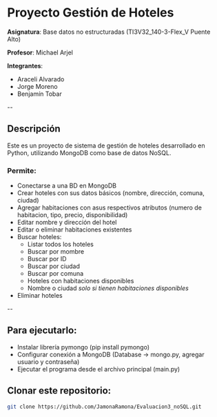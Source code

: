 # Proyecto Gestión de Hoteles 

**Asignatura**: Base datos no estructuradas (TI3V32_140-3-Flex_V Puente Alto)

**Profesor**: Michael Arjel

**Integrantes**: 
- Araceli Alvarado
- Jorge Moreno
- Benjamín Tobar

--

## Descripción

Este es un proyecto de sistema de gestión de hoteles desarrollado en Python, utilizando MongoDB como base de datos NoSQL. 

### Permite:

- Conectarse a una BD en MongoDB
- Crear hoteles con sus datos básicos (nombre, dirección, comuna, ciudad)
- Agregar habitaciones con asus respectivos atributos (numero de habitacion, tipo, precio, disponibilidad)
- Editar nombre y dirección del hotel
- Editar o eliminar habitaciones existentes
- Buscar hoteles:
  - Listar todos los hoteles
  - Buscar por mombre
  - Buscar por ID
  - Buscar por ciudad
  - Buscar por comuna
  - Hoteles con habitaciones disponibles
  - Nombre o ciudad *solo si tienen habitaciones disponibles*
- Eliminar hoteles

--

## Para ejecutarlo:
- Instalar librería pymongo (pip install pymongo)
- Configurar conexión a MongoDB (Database -> mongo.py, agregar usuario y contraseña)
- Ejecutar el programa desde el archivo principal (main.py)
## Clonar este repositorio:
   ```bash
   git clone https://github.com/JamonaRamona/Evaluacion3_noSQL.git
